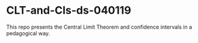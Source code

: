 # CLT-and-CIs-ds-040119

This repo presents the Central Limit Theorem and confidence intervals in a pedagogical way.
